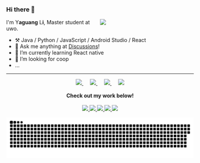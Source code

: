 ### Hi there 👋

<picture>
<source
  srcset="https://github-readme-stats.vercel.app/api?username=yli2935&show_icons=true&theme=dark"
  media="(prefers-color-scheme: dark)"
/>
<source
  srcset="https://github-readme-stats.vercel.app/api?username=yli2935&show_icons=true"
  media="(prefers-color-scheme: light), (prefers-color-scheme: no-preference)"
/>
<img align="right" width="50%" src="https://github-readme-stats.vercel.app/api?username=anuraghazra&show_icons=true" />
</picture>

I'm Y**aguang** L**i**, Master student at uwo.

-   :hammer_and_pick: Java / Python / JavaScript / Android Studio / React 
-   :thought_balloon: Ask me anything at [Discussions](https://github.com/yli2935/yli2935/discussions/new/choose)!
-   🤔  I’m currently learning React native
-   👯  I’m looking for coop
-   ...
---

<p align="center">
  <a href="https://www.zhihu.com" target="_blank" alt="Zhihu" title="Zhihu">
    <img src="https://img.icons8.com/material-two-tone/50/000000/zhihu.png" width="28px"/>
  </a>
  &emsp;
  <a href="https://www.linkedin.com/in/yaguang-li-41a44b251" target="_blank" alt="LinkedIn" title="LinkedIn">
    <img src="https://img.icons8.com/ios-filled/256/000000/linkedin.svg" width="26px"/>
  </a>
  &emsp;
  <a href="https://www.youtube.com" target="_blank" alt="YouTube" title="YouTube">
    <img src="https://img.icons8.com/ios-filled/50/000000/youtube-play.png" width="30px"/>
  </a>
  &emsp;
  <a href= "https://www.instagram.com" target="_blank" alt="Instagram" title="Instagram">
    <img src="https://img.icons8.com/ios-glyphs/256/000000/instagram-new.svg" width="28px"/>
  </a>
  <br><br>
  <strong>Check out my work below!</strong>
  <br><br>
  <a href="https://github.com/yli2935">
    <img src="https://badges.strrl.dev/visits/yli2935/yli2935?logo=github">
  </a>
  <a href="https://github.com/yli2935">
    <img src="https://badges.strrl.dev/years/yli2935?style=flat-square&logo=github">
  </a>
  <a href="https://github.com/yli2935?tab=repositories">
    <img src="https://badges.strrl.dev/repos/yli2935?style=flat-square&logo=github">
  </a>
  <a href="https://gist.github.com/yli2935">
    <img src="https://badges.strrl.dev/gists/yli2935?style=flat-square&logo=github">
  </a>
  <a href="https://github.com/yli2935">
    <img src="https://badges.strrl.dev/commits/monthly/yli2935?style=flat-square&logo=github">
  </a>
</p>

<!-- **Languages and Frameworks**

<code><img height="20" src="https://raw.githubusercontent.com/github/explore/80688e429a7d4ef2fca1e82350fe8e3517d3494d/topics/python/python.png" alt="Python" title="Python"></code>
<code><img height="20" src="https://raw.githubusercontent.com/github/explore/80688e429a7d4ef2fca1e82350fe8e3517d3494d/topics/docker/docker.png" alt="Docker" 
title="Docker"></code> -->


<picture>
  <source media="(prefers-color-scheme: dark)" srcset="https://raw.githubusercontent.com/yli2935/yli2935/output/github-contribution-grid-snake-dark.svg">
  <source media="(prefers-color-scheme: light)" srcset="https://raw.githubusercontent.com/yli2935/yli2935/output/github-contribution-grid-snake.svg">
  <img alt="github contribution grid snake animation" src="https://raw.githubusercontent.com/yli2935/yli2935/output/github-contribution-grid-snake.svg">
</picture>

